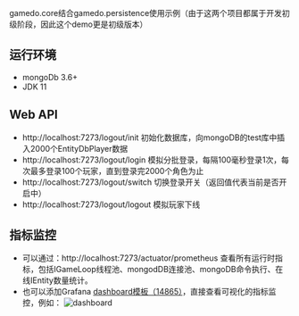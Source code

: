 gamedo.core结合gamedo.persistence使用示例（由于这两个项目都属于开发初级阶段，因此这个demo更是初级版本）

## 运行环境

* mongoDb 3.6+
* JDK 11

## Web API

* http://localhost:7273/logout/init 初始化数据库，向mongoDB的test库中插入2000个EntityDbPlayer数据
* http://localhost:7273/logout/login 模拟分批登录，每隔100毫秒登录1次，每次最多登录100个玩家，直到登录完2000个角色为止
* http://localhost:7273/logout/switch 切换登录开关（返回值代表当前是否开启中）
* http://localhost:7273/logout/logout 模拟玩家下线

## 指标监控

* 可以通过：http://localhost:7273/actuator/prometheus 查看所有运行时指标，包括IGameLoop线程池、mongodDB连接池、mongoDB命令执行、在线IEntity数量统计。
* 也可以添加Grafana [dashboard模板（14865）](https://grafana.com/grafana/dashboards/14865)，直接查看可视化的指标监控，例如：
![dashboard](https://raw.githubusercontent.com/pcloves/gamedo.core/master/images/dashboard1.png)